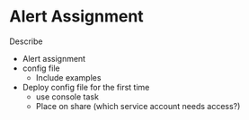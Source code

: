 # Alert Assignment

Describe

- Alert assignment
- config file
  - Include examples
- Deploy config file for the first time
  - use console task
  - Place on share (which service account needs access?)
